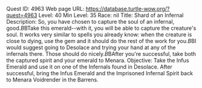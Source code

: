 Quest ID: 4963
Web page URL: https://database.turtle-wow.org/?quest=4963
Level: 40
Min Level: 35
Race: nil
Title: Shard of an Infernal
Description: So, you have chosen to capture the soul of an infernal, good.$B$BTake this emerald--with it, you will be able to capture the creature's soul. It works very similar to spells you already know: when the creature is close to dying, use the gem and it should do the rest of the work for you.$B$BI would suggest going to Desolace and trying your hand at any of the infernals there. Those should do nicely.$B$BAfter you're successful, take both the captured spirit and your emerald to Menara.
Objective: Take the Infus Emerald and use it on one of the Infernals found in Desolace. After successful, bring the Infus Emerald and the Imprisoned Infernal Spirit back to Menara Voidrender in the Barrens.
